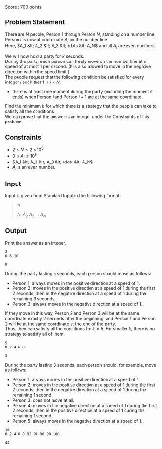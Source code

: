 Score : $700$ points

## Problem Statement

There are $N$ people, Person $1$ through Person $N$, standing on a number line. Person $i$ is now at coordinate $A_i$ on the number line.<br>
Here, $A_1 &lt; A_2 &lt; A_3 &lt; \dots &lt; A_N$ and all $A_i$ are even numbers.

We will now hold a party for $k$ seconds.<br>
During the party, each person can freely move on the number line at a speed of at most $1$ per second. (It is also allowed to move in the negative direction within the speed limit.)<br>
The people request that the following condition be satisfied for every integer $i$ such that $1 \le i \lt N$:

- there is at least one moment during the party (including the moment it ends) when Person $i$ and Person $i + 1$ are at the same coordinate.

Find the minimum $k$ for which there is a strategy that the people can take to satisfy all the conditions.<br>
We can prove that the answer is an integer under the Constraints of this problem.

## Constraints

- $2 \le N \le 2 \times 10^5$
- $0 \le A_i \le 10^9$
- $A_1 &lt; A_2 &lt; A_3 &lt; \dots &lt; A_N$
- $A_i$ is an even number.

## Input

Input is given from Standard Input in the following format:

> $N$
> 
> $A_1$ $A_2$ $A_3$ $\dots$ $A_N$

## Output

Print the answer as an integer.

```input1
3
0 6 10
```

```output1
5
```

During the party lasting $5$ seconds, each person should move as follows:

- Person $1$: always moves in the positive direction at a speed of $1$.
- Person $2$: moves in the positive direction at a speed of $1$ during the first $2$ seconds, then in the negative direction at a speed of $1$ during the remaining $3$ seconds.
- Person $3$: always moves in the negative direction at a speed of $1$.

If they move in this way, Person $2$ and Person $3$ will be at the same coordinate exactly $2$ seconds after the beginning, and Person $1$ and Person $2$ will be at the same coordinate at the end of the party.<br>
Thus, they can satisfy all the conditions for $k = 5$. For smaller $k$, there is no strategy to satisfy all of them.

```input2
5
0 2 4 6 8
```

```output2
3
```

During the party lasting $3$ seconds, each person should, for example, move as follows:

- Person $1$: always moves in the positive direction at a speed of $1$.
- Person $2$: moves in the positive direction at a speed of $1$ during the first $2$ seconds, then in the negative direction at a speed of $1$ during the remaining $1$ second.
- Person $3$: does not move at all.
- Person $4$: moves in the negative direction at a speed of $1$ during the first $2$ seconds, then in the positive direction at a speed of $1$ during the remaining $1$ second.
- Person $5$: always moves in the negative direction at a speed of $1$.

```input3
10
0 2 4 6 8 92 94 96 98 100
```

```output3
44
```